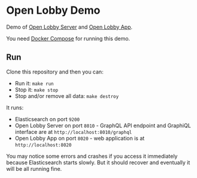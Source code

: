 # Open Lobby Demo

Demo of [Open Lobby Server](https://github.com/openlobby/openlobby-server) and
[Open Lobby App](https://github.com/openlobby/openlobby-app).

You need [Docker Compose](https://docs.docker.com/compose/) for running this
demo.

## Run

Clone this repository and then you can:
- Run it: `make run`
- Stop it: `make stop`
- Stop and/or remove all data: `make destroy`

It runs:
 - Elasticsearch on port `9200`
 - Open Lobby Server on port `8010` - GraphQL API endpoint and GraphiQL
   interface are at `http://localhost:8010/graphql`
 - Open Lobby App on port `8020` - web application is at `http://localhost:8020`

You may notice some errors and crashes if you access it immediately because
Elasticsearch starts slowly. But it should recover and eventually it will be all
running fine.
